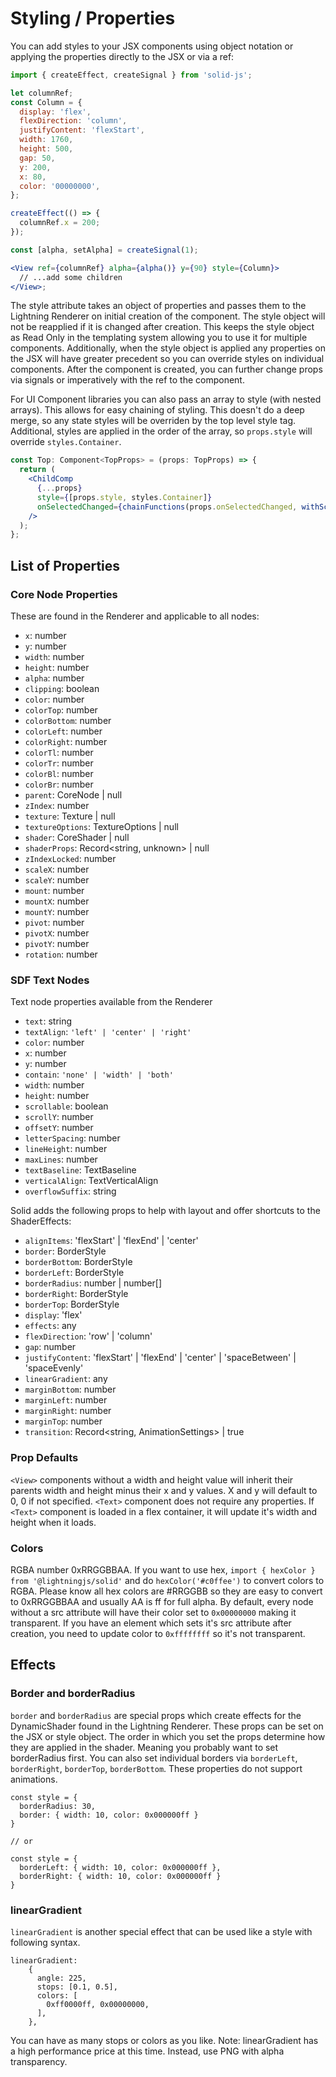 # Styling / Properties

You can add styles to your JSX components using object notation or applying the properties directly to the JSX or via a ref:

```jsx
import { createEffect, createSignal } from 'solid-js';

let columnRef;
const Column = {
  display: 'flex',
  flexDirection: 'column',
  justifyContent: 'flexStart',
  width: 1760,
  height: 500,
  gap: 50,
  y: 200,
  x: 80,
  color: '00000000',
};

createEffect(() => {
  columnRef.x = 200;
});

const [alpha, setAlpha] = createSignal(1);

<View ref={columnRef} alpha={alpha()} y={90} style={Column}>
  // ...add some children
</View>;
```

The style attribute takes an object of properties and passes them to the Lightning Renderer on initial creation of the component. The style object will not be reapplied if it is changed after creation. This keeps the style object as Read Only in the templating system allowing you to use it for multiple components. Additionally, when the style object is applied any properties on the JSX will have greater precedent so you can override styles on individual components. After the component is created, you can further change props via signals or imperatively with the ref to the component.

For UI Component libraries you can also pass an array to style (with nested arrays). This allows for easy chaining of styling. This doesn't do a deep merge, so any state styles will be overriden by the top level style tag. Additional, styles are applied in the order of the array, so `props.style` will override `styles.Container`.


```jsx
const Top: Component<TopProps> = (props: TopProps) => {
  return (
    <ChildComp
      {...props}
      style={[props.style, styles.Container]}
      onSelectedChanged={chainFunctions(props.onSelectedChanged, withScrolling(props.y as number))}
    />
  );
};
```

## List of Properties

### Core Node Properties

These are found in the Renderer and applicable to all nodes:

- `x`: number
- `y`: number
- `width`: number
- `height`: number
- `alpha`: number
- `clipping`: boolean
- `color`: number
- `colorTop`: number
- `colorBottom`: number
- `colorLeft`: number
- `colorRight`: number
- `colorTl`: number
- `colorTr`: number
- `colorBl`: number
- `colorBr`: number
- `parent`: CoreNode | null
- `zIndex`: number
- `texture`: Texture | null
- `textureOptions`: TextureOptions | null
- `shader`: CoreShader | null
- `shaderProps`: Record<string, unknown> | null
- `zIndexLocked`: number
- `scaleX`: number
- `scaleY`: number
- `mount`: number
- `mountX`: number
- `mountY`: number
- `pivot`: number
- `pivotX`: number
- `pivotY`: number
- `rotation`: number

### SDF Text Nodes

Text node properties available from the Renderer

- `text`: string
- `textAlign`: `'left' | 'center' | 'right'`
- `color`: number
- `x`: number
- `y`: number
- `contain`: `'none' | 'width' | 'both'`
- `width`: number
- `height`: number
- `scrollable`: boolean
- `scrollY`: number
- `offsetY`: number
- `letterSpacing`: number
- `lineHeight`: number
- `maxLines`: number
- `textBaseline`: TextBaseline
- `verticalAlign`: TextVerticalAlign
- `overflowSuffix`: string

Solid adds the following props to help with layout and offer shortcuts to the ShaderEffects:

- `alignItems`: 'flexStart' | 'flexEnd' | 'center'
- `border`: BorderStyle
- `borderBottom`: BorderStyle
- `borderLeft`: BorderStyle
- `borderRadius`: number | number[]
- `borderRight`: BorderStyle
- `borderTop`: BorderStyle
- `display`: 'flex'
- `effects`: any
- `flexDirection`: 'row' | 'column'
- `gap`: number
- `justifyContent`: 'flexStart' | 'flexEnd' | 'center' | 'spaceBetween' | 'spaceEvenly'
- `linearGradient`: any
- `marginBottom`: number
- `marginLeft`: number
- `marginRight`: number
- `marginTop`: number
- `transition`: Record<string, AnimationSettings> | true

### Prop Defaults

`<View>` components without a width and height value will inherit their parents width and height minus their x and y values. X and y will default to 0, 0 if not specified. `<Text>` component does not require any properties. If `<Text>` component is loaded in a flex container, it will update it's width and height when it loads.

### Colors

RGBA number 0xRRGGBBAA. If you want to use hex, `import { hexColor } from '@lightningjs/solid'` and do `hexColor('#c0ffee')` to convert colors to RGBA. Please know all hex colors are #RRGGBB so they are easy to convert to 0xRRGGBBAA and usually AA is ff for full alpha. By default, every node without a src attribute will have their color set to `0x00000000` making it transparent. If you have an element which sets it's src attribute after creation, you need to update color to `0xffffffff` so it's not transparent.

## Effects

### Border and borderRadius

`border` and `borderRadius` are special props which create effects for the DynamicShader found in the Lightning Renderer. These props can be set on the JSX or style object. The order in which you set the props determine how they are applied in the shader. Meaning you probably want to set borderRadius first. You can also set individual borders via `borderLeft`, `borderRight`, `borderTop`, `borderBottom`. These properties do not support animations.

```
const style = {
  borderRadius: 30,
  border: { width: 10, color: 0x000000ff }
}

// or

const style = {
  borderLeft: { width: 10, color: 0x000000ff },
  borderRight: { width: 10, color: 0x000000ff }
}

```

### linearGradient

`linearGradient` is another special effect that can be used like a style with following syntax.

```
linearGradient:
    {
      angle: 225,
      stops: [0.1, 0.5],
      colors: [
        0xff0000ff, 0x00000000,
      ],
    },
```

You can have as many stops or colors as you like. Note: linearGradient has a high performance price at this time. Instead, use PNG with alpha transparency.
